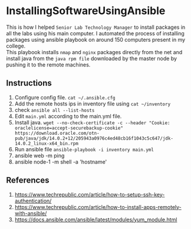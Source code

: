 # InstallingSoftwareUsingAnsible

This is how I helped `Senior Lab Technology Manager` to install packages in all the labs using his main computer. I automated the process of installing packages using ansible playbook on around 150 computers present in my college.  
This playbook installs `nmap` and `nginx` packages directly from the net and install java from the `java rpm file` downloaded by the master node by pushing it to the remote machines. 

## Instructions

1. Configure config file. `cat ~/.ansible.cfg`
3. Add the remote hosts ips in inventory file using `cat ~/inventory`
4. check `ansible all --list-hosts`
5. Edit `main.yml` according to the main.yml file.
6. Install java. `wget --no-check-certificate -c --header "Cookie: oraclelicense=accept-securebackup-cookie" https://download.oracle.com/otn-pub/java/jdk/14.0.2+12/205943a0976c4ed48cb16f1043c5c647/jdk-14.0.2_linux-x64_bin.rpm`
7. Run ansible file `ansible-playbook -i inventory main.yml`
8. ansible web -m ping
9. ansible node-1 -m shell -a 'hostname'

## References

1. https://www.techrepublic.com/article/how-to-setup-ssh-key-authentication/
2. https://www.techrepublic.com/article/how-to-install-apps-remotely-with-ansible/
3. https://docs.ansible.com/ansible/latest/modules/yum_module.html
